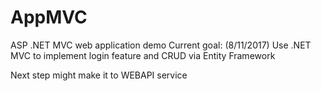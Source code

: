 # AppMVC
ASP .NET MVC web application demo
Current goal: (8/11/2017)
  Use .NET MVC to implement login feature and CRUD via Entity Framework
  
Next step might make it to WEBAPI service 
